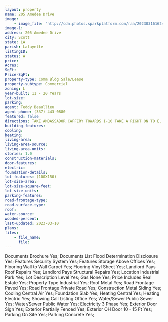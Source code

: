 ```yaml
---
layout: property
name: 205 Amedee Drive
image:
    - image_file: "http://cdn.photos.sparkplatform.com/raa/20230316162431913461000000.jpg"
image-1:
address: 205 Amedee Drive
city: Scott
state: LA
parish: Lafayette
listingID: 
status: A
price: 
Acres: 
SqFt: 
Price-SqFt: 
property-type: Comm Bldg Sale/Lease
property-subtype: Commercial
zoning: L
year-built: 11 - 20 Years
lot-size: 
parking: 
agent: Teddy Beaullieu
agent-phone: (337) 443-0880
featured: false
directions: TAKE AMBASSADOR CAFFERY TOWARDS I-10 TAKE A RIGHT ON TO E. AMEDEE DRIVE. THE BUILDING WILL BE A BLOCK DOWN ON THE LEFT.
building-features: 
cooling: 
heating: 
living-area: 
living-area-source: 
living-area-units: 
stories: 1.0
construction-materials: 
door-features: 
electric: 
foundation-details: 
lot-features: (100X150)
lot-size-area: 
lot-size-square-feet: 
lot-size-units: 
parking-features: 
road-frontage-type: 
road-surface-type: 
roof: 
water-source: 
wooded-percent: 
last-updated: 2023-03-10
plans: 
files:
    - file_name:
      file:
---
```

Documents	Brochure	Yes;
Documents List	Flood Determination Disclosure	Yes;
Features	Security System	Yes;
Features	Storage Above Offices	Yes;
Flooring	Wall to Wall Carpet	Yes;
Flooring	Vinyl Sheet	Yes;
Landlord Pays	Roof Repairs	Yes;
Landlord Pays	Structural Repairs	Yes;
Location	Industrial Park	Yes;
Lot Description	Level	Yes;
Gas	None	Yes;
Price Includes	Real Estate	Yes;
Property Type	Industrial	Yes;
Roof	Metal	Yes;
Road Frontage	Paved	Yes;
Road Frontage	Private Road	Yes;
Construction	Metal Siding	Yes;
Cooling	Central Air	Yes;
Foundation	Slab	Yes;
Heating	Central	Yes;
Heating	Electric	Yes;
Showing	Call Listing Office	Yes;
Water/Sewer	Public Sewer	Yes;
Water/Sewer	Public Water	Yes;
Electricity	3 Phase	Yes;
Exterior	Door Sign	Yes;
Exterior	Partially Fenced	Yes;
Exterior	OH Door 10 - 15 Ft	Yes;
Parking	On Site	Yes;
Parking	Concrete	Yes;

